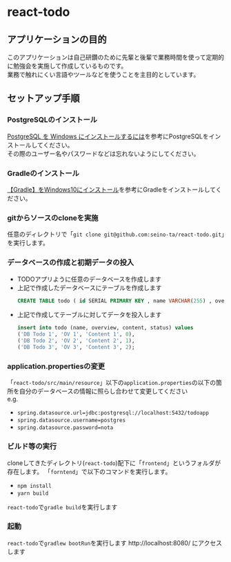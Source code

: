 # react-todo
## アプリケーションの目的
このアプリケーションは自己研鑽のために先輩と後輩で業務時間を使って定期的に勉強会を実施して作成しているものです。  
業務で触れにくい言語やツールなどを使うことを主目的としています。

## セットアップ手順

### PostgreSQLのインストール
[PostgreSQL を Windows にインストールするには](https://qiita.com/tom-sato/items/037b8f8cb4b326710f71)を参考にPostgreSQLをインストールしてください。  
その際のユーザー名やパスワードなどは忘れないようにしてください。

### Gradleのインストール
[【Gradle】をWindows10にインストール](https://qiita.com/j-work/items/3fcf191cc8779c31ce35)を参考にGradleをインストールしてください。

### gitからソースのcloneを実施
任意のディレクトリで「`git clone git@github.com:seino-ta/react-todo.git`」を実行します。

### データベースの作成と初期データの投入
 - TODOアプリように任意のデータベースを作成します
 - 上記で作成したデータベースにテーブルを作成します  
   ```sql
   CREATE TABLE todo ( id SERIAL PRIMARY KEY , name VARCHAR(255) , overview VARCHAR(255) , content VARCHAR(10000) , status INT);
   ```
 - 上記で作成してテーブルに対してデータを投入します
   ```sql
   insert into todo (name, overview, content, status) values 
   ('DB Todo 1', 'OV 1', 'Content 1', 0),
   ('DB Todo 2', 'OV 2', 'Content 2', 1),
   ('DB Todo 3', 'OV 3', 'Content 3', 2);
   ```

### application.propertiesの変更
「`react-todo/src/main/resource`」以下の`application.properties`の以下の箇所を自分のデータベースの情報に照らし合わせて変更してください  
 e.g.  
 - `spring.datasource.url=jdbc:postgresql://localhost:5432/todoapp`
 - `spring.datasource.username=postgres`
 - `spring.datasource.password=nota`


### ビルド等の実行
cloneしてきたディレクトリ(`react-todo`)配下に「`frontend`」というフォルダが存在します。
「`forntend`」で以下のコマンドを実行します。
 - `npm install`
 - `yarn build`
 
 `react-todo`で`gradle build`を実行します
 
 ### 起動
  `react-todo`で`gradlew bootRun`を実行します
  http://localhost:8080/ にアクセスします
  
  
  
  
